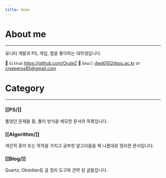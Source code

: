 ```yaml
---
title: Home
---
```

# About me
---
유니티 개발과 PS, 게임, 랩을 좋아하는 대학생입니다.

:pushpin: `Github` https://github.com/OruteZ
:pushpin: `Email` dwd0102@sju.ac.kr or creeperss85@gmail.com

# Category
---
### [[PS/]]
풀었던 문제들 중, 풀이 방식을 메모한 문서의 목록입니다.

### [[Algorithm/]]
개인적 흥미 또는 목적을 가지고 공부한 알고리즘을 제 나름대로 정리한 문서입니다.

### [[Blog/]]
Quartz, Obsidian등 글 정리 도구와 관련 된 글들입니다.

